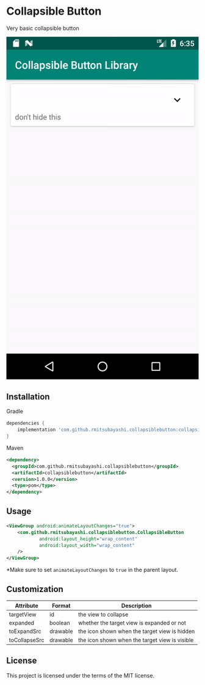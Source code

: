 # Collapsible Button
Very basic collapsible button

![demo](readme/collapsible_button_demo.gif)

## Installation
Gradle
```groovy
dependencies {
    implementation 'com.github.rmitsubayashi.collapsiblebutton:collapsiblebutton:1.0.0'
}
```

Maven
```xml
<dependency>
  <groupId>com.github.rmitsubayashi.collapsiblebutton</groupId>
  <artifactId>collapsiblebutton</artifactId>
  <version>1.0.0</version>
  <type>pom</type>
</dependency>
```

## Usage
```xml
<ViewGroup android:animateLayoutChanges="true">
    <com.github.rmitsubayashi.collapsiblebutton.CollapsibleButton
            android:layout_height="wrap_content"
            android:layout_width="wrap_content"
    />
</ViewGroup>
```
*Make sure to set ```animateLayoutChanges``` to ```true``` in the parent layout.


## Customization
| Attribute     | Format   | Description                                    |
| ------------- | -------- | ---------------------------------------------- |
| targetView    | id       | the view to collapse                           |
| expanded      | boolean  | whether the target view is expanded or not     |
| toExpandSrc   | drawable | the icon shown when the target view is hidden  |
| toCollapseSrc | drawable | the icon shown when the target view is visible |

## License
This project is licensed under the terms of the MIT license.